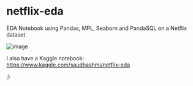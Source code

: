 # netflix-eda
EDA Notebook using Pandas, MPL, Seaborn and PandaSQL on a Netflix dataset

![image](https://user-images.githubusercontent.com/48680823/122441446-2c0fd080-cfbb-11eb-841d-21145c039ffa.png)

I also have a Kaggle notebook: https://www.kaggle.com/saudhashmi/netflix-eda

;)
